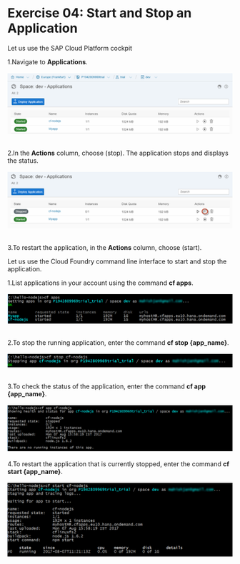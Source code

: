 # Exercise 04: Start and Stop an Application
Let us use the SAP Cloud Platform cockpit

1.Navigate to **Applications**.
<br><br>
![App List](/img/App_list.png?raw=true)
<br><br>

2.In the **Actions** column, choose (stop).
The application stops and displays the status.
<br><br>
![App Stop](/img/App_list_stop.png?raw=true)
<br><br>

3.To restart the application, in the **Actions** column, choose (start).

Let us use the Cloud Foundry command line interface to start and stop the application.

1.List applications in your account using the command **cf apps**.
<br><br>
![List App](/img/status_app.png?raw=true)
<br><br>

2.To stop the running application, enter the command **cf stop {app_name}**.
<br><br>
![Stop App](/img/stop_cm.png?raw=true)
<br><br>

3.To check the status of the application, enter the command **cf app {app_name}**. 
<br><br>
![Status of App](/img/status_specifi_app.png?raw=true)
<br><br>
4.To restart the application that is currently stopped, enter the command **cf start {app_name}**.
<br><br>
![Restart App](/img/app_restart.png?raw=true)
<br><br>
